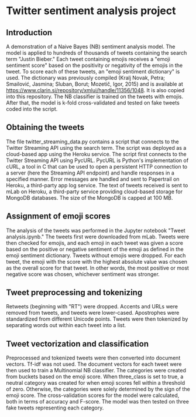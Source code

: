 # Twitter sentiment analysis project

## Introduction

A demonstration of a Naive Bayes (NB) sentiment analysis model.  The model is applied to hundreds of thousands of tweets containing the search term "Justin Bieber."  Each tweet containing emojis receives a "emoji sentiment score" based on the positivity or negativity of the emojis in the tweet.  To score each of these tweets, an "emoji sentiment dictionary" is used.  The dictionary was previously compiled (Kralj Novak, Petra; Smailović, Jasmina; Sluban, Borut; Mozetič, Igor, 2015) and is available at https://www.clarin.si/repository/xmlui/handle/11356/1048.  It is also copied into this repository.  The NB classifier is trained on the tweets with emojis.  After that, the model is k-fold cross-validated and tested on fake tweets coded into the script.

## Obtaining the tweets

The file twitter_streaming_data.py contains a script that connects to the Twitter Streaming API using the search term.  The script was deployed as a cloud-based app using the Heroku service.  The script first connects to the Twitter Streaming API using PycURL.  PycURL is Python's implementation of cURL, a tool in C that can be used to open a persistent HTTP connection to a server (here the Streaming API endpoint) and handle responses in a specified manner.  Error messages are handled and sent to Papertrail on Heroku, a third-party app log service.  The text of tweets received is sent to mLab on Heroku, a third-party service providing cloud-based storage for MongoDB databases.  The size of the MongoDB is capped at 100 MB.

## Assignment of emoji scores

The analysis of the tweets was performed in the Jupyter notebook "Tweet analysis.ipynb."  The tweets first were downloaded from mLab.  Tweets were then checked for emojis, and each emoji in each tweet was given a score based on the positive or negative sentiment of the emoji as defined in the emoji sentiment dictionary.  Tweets without emojis were dropped.  For each tweet, the emoji with the score with the highest absolute value was chosen as the overall score for that tweet.  In other words, the most positive or most negative score was chosen, whichever sentiment was stronger.

## Tweet preprocessing and tokenizing

Retweets (beginning with "RT") were dropped.  Accents and URLs were removed from tweets, and tweets were lower-cased.  Apostrophes were standardized from different Unicode points.  Tweets were then tokenized by separating words out within each tweet into a list.

## Tweet vectorization and classification

Preprocessed and tokenized tweets were then converted into document vectors.  Tf-idf was not used.  The document vectors for each tweet were then used to train a Multinomial NB classifier.  The categories were created from buckets based on the emoji score.  When three_class is set to true, a neutral category was created for when emoji scores fell within a threshold of zero.  Otherwise, the categories were solely determined by the sign of the emoji score.  The cross-validation scores for the model were calculated, both in terms of accuracy and F-score.  The model was then tested on three fake tweets representing each category.